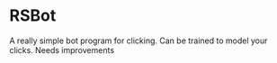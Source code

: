 # RSBot
A really simple bot program for clicking. Can be trained to model your clicks. Needs improvements
